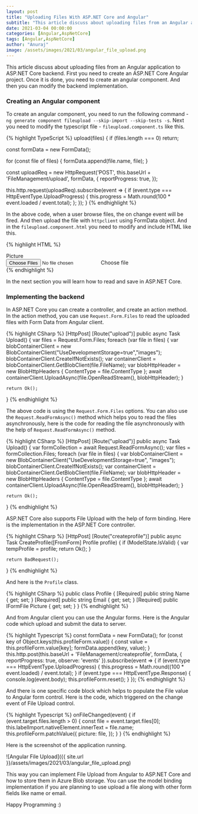 ```yaml
---
layout: post
title: "Uploading Files With ASP.NET Core and Angular"
subtitle: "This article discuss about uploading files from an Angular application to ASP.NET Core backend."
date: 2021-03-04 00:00:00
categories: [Angular,AspNetCore]
tags: [Angular,AspNetCore]
author: "Anuraj"
image: /assets/images/2021/03/angular_file_upload.png
---
```

This article discuss about uploading files from an Angular application to ASP.NET Core backend. First you need to create an ASP.NET Core Angular project. Once it is done, you need to create an angular component. And then you can modify the backend implementation.

### Creating an Angular component

To create an angular component, you need to run the following command - `ng generate component fileupload --skip-import --skip-tests -s`. Next you need to modify the typescript file - `fileupload.component.ts` like this.

{% highlight TypeScript %}
upload(files) {
  if (files.length === 0)
    return;

  const formData = new FormData();

  for (const file of files) {
    formData.append(file.name, file);
  }

  const uploadReq = new HttpRequest('POST', this.baseUrl + 'FileManagement/upload', formData, {
    reportProgress: true,
  });

  this.http.request(uploadReq).subscribe(event => {
    if (event.type === HttpEventType.UploadProgress) {
      this.progress = Math.round(100 * event.loaded / event.total);
    };
  });
}
{% endhighlight %}

In the above code, when a user browse files, the on change event will be fired. And then upload the file with `httpclient` using FormData object.
And in the `fileupload.component.html` you need to modify and include HTML like this.

{% highlight HTML %}
<div class="form-group">
  <label for="picture">Picture</label>
  <div class="custom-file">
    <input #file type="file" id="customFile" accept=".jpg,.png,.gif" multiple (change)="upload(file.files)" />
    <label class="custom-file-label" for="customFile">Choose file</label>
  </div>
</div>
<div class="progress">
  <div class="progress-bar" role="progressbar" [style.width.%]="progress"></div>
</div>
{% endhighlight %}

In the next section you will learn how to read and save in ASP.NET Core.

### Implementing the backend

In ASP.NET Core you can create a controller, and create an action method. In the action method, you can use `Request.Form.Files` to read the uploaded files with Form Data from Angular client. 

{% highlight CSharp %}
[HttpPost]
[Route("upload")]
public async Task<IActionResult> Upload()
{
    var files = Request.Form.Files;
    foreach (var file in files)
    {
        var blobContainerClient = new BlobContainerClient("UseDevelopmentStorage=true","images");
        blobContainerClient.CreateIfNotExists();
        var containerClient = blobContainerClient.GetBlobClient(file.FileName);
        var blobHttpHeader = new BlobHttpHeaders
        {
            ContentType = file.ContentType
        };
        await containerClient.UploadAsync(file.OpenReadStream(), blobHttpHeader);
    }

    return Ok();
}
{% endhighlight %}

The above code is using the `Request.Form.Files` options. You can also use the `Request.ReadFormAsync()` method which helps you to read the files asynchronously, here is the code for reading the file asynchronously with the help of `Request.ReadFormAsync()` method.

{% highlight CSharp %}
[HttpPost]
[Route("upload")]
public async Task<IActionResult> Upload()
{
    var formCollection = await Request.ReadFormAsync();
    var files = formCollection.Files;
    foreach (var file in files)
    {
        var blobContainerClient = new BlobContainerClient("UseDevelopmentStorage=true", "images");
        blobContainerClient.CreateIfNotExists();
        var containerClient = blobContainerClient.GetBlobClient(file.FileName);
        var blobHttpHeader = new BlobHttpHeaders
        {
            ContentType = file.ContentType
        };
        await containerClient.UploadAsync(file.OpenReadStream(), blobHttpHeader);
    }

    return Ok();
}
{% endhighlight %}

ASP.NET Core also supports File Upload with the help of form binding. Here is the implementation in the ASP.NET Core controller.

{% highlight CSharp %}
[HttpPost]
[Route("createprofile")]
public async Task<IActionResult> CreateProfile([FromForm] Profile profile)
{
    if (ModelState.IsValid)
    {
        var tempProfile = profile;
        return Ok();
    }

    return BadRequest();
}
{% endhighlight %}

And here is the `Profile` class.

{% highlight CSharp %}
public class Profile
{
    [Required]
    public string Name { get; set; }
    [Required]
    public string Email { get; set; }
    [Required]
    public IFormFile Picture { get; set; }
}
{% endhighlight %}

And from Angular client you can use the Angular forms. Here is the Angular code which upload and submit the data to server.

{% highlight Typescript %}
const formData = new FormData();
for (const key of Object.keys(this.profileForm.value)) {
  const value = this.profileForm.value[key];
  formData.append(key, value);
}
this.http.post(this.baseUrl + 'FileManagement/createprofile', formData, {
  reportProgress: true,
  observe: 'events'
}).subscribe(event => {
  if (event.type === HttpEventType.UploadProgress) {
    this.progress = Math.round((100 * event.loaded) / event.total);
  }
  if (event.type === HttpEventType.Response) {
    console.log(event.body);
    this.profileForm.reset();
  }
});
{% endhighlight %}

And there is one specific code block which helps to populate the File value to Angular form control. Here is the code, which triggered on the change event of File Upload control.

{% highlight Typescript %}
onFileChanged(event) {
  if (event.target.files.length > 0) {
    const file = event.target.files[0];
    this.labelImport.nativeElement.innerText = file.name;
    this.profileForm.patchValue({
      picture: file,
    });
  }
}
{% endhighlight %}

Here is the screenshot of the application running.

![Angular File Upload]({{ site.url }}/assets/images/2021/03/angular_file_upload.png)

This way you can implement File Upload from Angular to ASP.NET Core and how to store them in Azure Blob storage. You can use the model binding implementation if you are planning to use upload a file along with other form fields like name or email.

Happy Programming :)